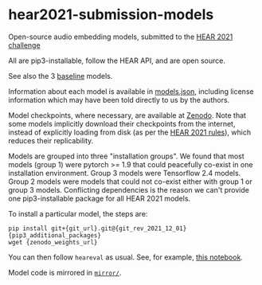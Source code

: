 # hear2021-submission-models

Open-source audio embedding models, submitted to the [HEAR 2021
challenge](https://neuralaudio.ai/hear.html)

All are pip3-installable, follow the HEAR API, and are open source.

See also the 3 [baseline](https://github.com/neuralaudio/hear-baseline)
models.

Information about each model is available in [models.json](models.json),
including license information which may have been told directly to
us by the authors.

Model checkpoints, where necessary, are available at
[Zenodo](https://zenodo.org/record/6332525). Note that some models
implicitly download their checkpoints from the internet, instead
of explicitly loading from disk (as per the [HEAR 2021
rules](https://neuralaudio.ai/hear2021-rules.html)), which reduces
their replicability.

Models are grouped into three "installation groups". We found that
most models (group 1) were pytorch >= 1.9 that could peacefully
co-exist in one installation environment. Group 3 models were
Tensorflow 2.4 models. Group 2 models were models that could not
co-exist either with group 1 or group 3 models. Conflicting
dependencies is the reason we can't provide one pip3-installable
package for all HEAR 2021 models.

To install a particular model, the steps are:

```
pip install git+{git_url}.git@{git_rev_2021_12_01} {pip3_additional_packages}
wget {zenodo_weights_url}
```

You can then follow `heareval` as usual. See, for example, [this
notebook](https://colab.research.google.com/github/neuralaudio/hear-eval-kit/blob/main/heareval_evaluation_example.ipynb).

Model code is mirrored in [`mirror/`](mirror/).
